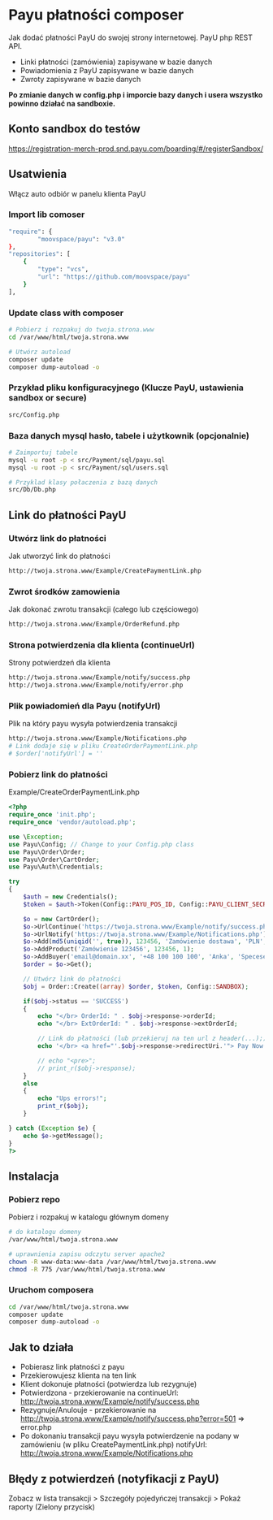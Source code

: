 # Payu płatności composer
Jak dodać płatności PayU do swojej strony internetowej. PayU php REST API.
- Linki płatności (zamówienia) zapisywane w bazie danych
- Powiadomienia z PayU zapisywane w bazie danych
- Zwroty zapisywane w bazie danych

**Po zmianie danych w config.php i imporcie bazy danych i usera wszystko powinno działać na sandboxie.**

## Konto sandbox do testów
https://registration-merch-prod.snd.payu.com/boarding/#/registerSandbox/

## Usatwienia
Włącz auto odbiór w panelu klienta PayU

### Import lib comoser
```bash
"require": {
        "moovspace/payu": "v3.0"
},
"repositories": [
	{
		"type": "vcs",
		"url": "https://github.com/moovspace/payu"
	}
],
```

### Update class with composer
```bash
# Pobierz i rozpakuj do twoja.strona.www
cd /var/www/html/twoja.strona.www

# Utwórz autoload
composer update
composer dump-autoload -o
```

### Przykład pliku konfiguracyjnego (Klucze PayU, ustawienia sandbox or secure)
```bash
src/Config.php
```

### Baza danych mysql hasło, tabele i użytkownik (opcjonalnie)
```bash
# Zaimportuj tabele
mysql -u root -p < src/Payment/sql/payu.sql
mysql -u root -p < src/Payment/sql/users.sql

# Przyklad klasy połaczenia z bazą danych
src/Db/Db.php
```

## Link do płatności PayU

### Utwórz link do płatności
Jak utworzyć link do płatności
```bash
http://twoja.strona.www/Example/CreatePaymentLink.php
```

### Zwrot środków zamowienia
Jak dokonać zwrotu transakcji (całego lub częściowego)
```bash
http://twoja.strona.www/Example/OrderRefund.php
```

### Strona potwierdzenia dla klienta (continueUrl)
Strony potwierdzeń dla klienta
```bash
http://twoja.strona.www/Example/notify/success.php
http://twoja.strona.www/Example/notify/error.php
```

### Plik powiadomień dla Payu (notifyUrl)
Plik na który payu wysyła potwierdzenia transakcji
```bash
http://twoja.strona.www/Example/Notifications.php
# Link dodaje się w pliku CreateOrderPaymentLink.php
# $order['notifyUrl'] = ''
```

### Pobierz link do płatności
Example/CreateOrderPaymentLink.php
```php
<?php
require_once 'init.php';
require_once 'vendor/autoload.php';

use \Exception;
use Payu\Config; // Change to your Config.php class
use Payu\Order\Order;
use Payu\Order\CartOrder;
use Payu\Auth\Credentials;

try
{
	$auth = new Credentials();
	$token = $auth->Token(Config::PAYU_POS_ID, Config::PAYU_CLIENT_SECRET, Config::SANDBOX);

	$o = new CartOrder();
	$o->UrlContinue('https://twoja.strona.www/Example/notify/success.php');
	$o->UrlNotify('https://twoja.strona.www/Example/Notifications.php');
	$o->Add(md5(uniqid('', true)), 123456, 'Zamówienie dostawa', 'PLN', Config::PAYU_POS_ID);
	$o->AddProduct('Zamówienie 123456', 123456, 1);
	$o->AddBuyer('email@domain.xx', '+48 100 100 100', 'Anka', 'Specesetka', 'pl');
	$order = $o->Get();

	// Utwórz link do płatności
	$obj = Order::Create((array) $order, $token, Config::SANDBOX);

	if($obj->status == 'SUCCESS')
	{
		echo "</br> OrderId: " . $obj->response->orderId;
		echo "</br> ExtOrderId: " . $obj->response->extOrderId;

		// Link do płatności (lub przekieruj na ten url z header(...);)
		echo '</br> <a href="'.$obj->response->redirectUri.'"> Pay Now </a>';

		// echo "<pre>";
		// print_r($obj->response);
	}
	else
	{
		echo "Ups errors!";
		print_r($obj);
	}

} catch (Exception $e) {
	echo $e->getMessage();
}
?>
```

## Instalacja

### Pobierz repo
Pobierz i rozpakuj w katalogu głównym domeny
```bash
# do katalogu domeny
/var/www/html/twoja.strona.www

# uprawnienia zapisu odczytu server apache2
chown -R www-data:www-data /var/www/html/twoja.strona.www
chmod -R 775 /var/www/html/twoja.strona.www
```

### Uruchom composera
```bash
cd /var/www/html/twoja.strona.www
composer update
composer dump-autoload -o
```

## Jak to działa
- Pobierasz link płatności z payu
- Przekierowujesz klienta na ten link
- Klient dokonuje płatności (potwierdza lub rezygnuje)
- Potwierdzona - przekierowanie na continueUrl: http://twoja.strona.www/Example/notify/success.php
- Rezygnuje/Anulouje - przekierowanie na http://twoja.strona.www/Example/notify/success.php?error=501 => error.php
- Po dokonaniu transakcji payu wysyła potwierdzenie na podany w zamówieniu (w pliku CreatePaymentLink.php) notifyUrl: http://twoja.strona.www/Example/Notifications.php

## Błędy z potwierdzeń (notyfikacji z PayU)
Zobacz w lista transakcji > Szczegóły pojedyńczej transakcji > Pokaż raporty (Zielony przycisk)
